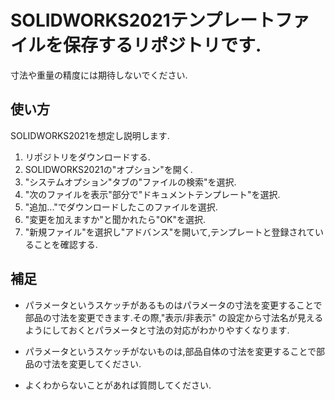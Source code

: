 # SOLIDWORKS2021テンプレートファイルを保存するリポジトリです.
寸法や重量の精度には期待しないでください.
  
## 使い方
SOLIDWORKS2021を想定し説明します.
1. リポジトリをダウンロードする.
2. SOLIDWORKS2021の"オプション"を開く.
3. "システムオプション"タブの"ファイルの検索"を選択.
4. "次のファイルを表示"部分で"ドキュメントテンプレート"を選択.
5. "追加..."でダウンロードしたこのファイルを選択.
6. "変更を加えますか"と聞かれたら"OK"を選択.
7. "新規ファイル"を選択し"アドバンス"を開いて,テンプレートと登録されていることを確認する.

## 補足
- パラメータというスケッチがあるものはパラメータの寸法を変更することで部品の寸法を変更できます.その際,"表示/非表示"
の設定から寸法名が見えるようにしておくとパラメータと寸法の対応がわかりやすくなります.

- パラメータというスケッチがないものは,部品自体の寸法を変更することで部品の寸法を変更してください.

- よくわからないことがあれば質問してください.
